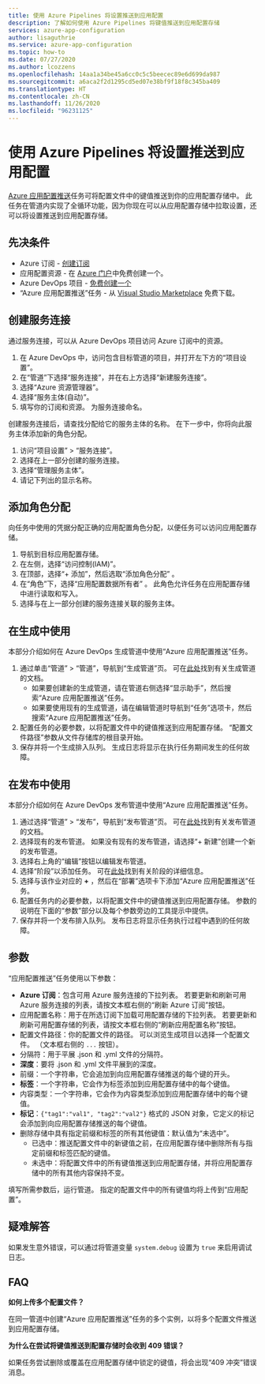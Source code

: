 ```yaml
---
title: 使用 Azure Pipelines 将设置推送到应用配置
description: 了解如何使用 Azure Pipelines 将键值推送到应用配置存储
services: azure-app-configuration
author: lisaguthrie
ms.service: azure-app-configuration
ms.topic: how-to
ms.date: 07/27/2020
ms.author: lcozzens
ms.openlocfilehash: 14aa1a34be45a6cc0c5c5beecec89e6d699da987
ms.sourcegitcommit: a6aca2f2d1295cd5ed07e38bf9f18f8c345ba409
ms.translationtype: HT
ms.contentlocale: zh-CN
ms.lasthandoff: 11/26/2020
ms.locfileid: "96231125"
---
```

# <a name="push-settings-to-app-configuration-with-azure-pipelines"></a>使用 Azure Pipelines 将设置推送到应用配置

[Azure 应用配置推送](https://marketplace.visualstudio.com/items?itemName=AzureAppConfiguration.azure-app-configuration-task-push)任务可将配置文件中的键值推送到你的应用配置存储中。 此任务在管道内实现了全循环功能，因为你现在可以从应用配置存储中拉取设置，还可以将设置推送到应用配置存储。

## <a name="prerequisites"></a>先决条件

- Azure 订阅 - [创建订阅](https://www.azure.cn/pricing/1rmb-trial)
- 应用配置资源 - 在 [Azure 门户](https://portal.azure.cn)中免费创建一个。
- Azure DevOps 项目 - [免费创建一个](https://go.microsoft.com/fwlink/?LinkId=2014881)
- “Azure 应用配置推送”任务 - 从 [Visual Studio Marketplace](https://marketplace.visualstudio.com/items?itemName=AzureAppConfiguration.azure-app-configuration-task-push#:~:text=Navigate%20to%20the%20Tasks%20tab,the%20Azure%20App%20Configuration%20instance.) 免费下载。

## <a name="create-a-service-connection"></a>创建服务连接

通过服务连接，可以从 Azure DevOps 项目访问 Azure 订阅中的资源。

1. 在 Azure DevOps 中，访问包含目标管道的项目，并打开左下方的“项目设置”。
1. 在“管道”下选择“服务连接”，并在右上方选择“新建服务连接”。
1. 选择“Azure 资源管理器”。
1. 选择“服务主体(自动)”。
1. 填写你的订阅和资源。 为服务连接命名。

创建服务连接后，请查找分配给它的服务主体的名称。 在下一步中，你将向此服务主体添加新的角色分配。

1. 访问“项目设置” > “服务连接”。
1. 选择在上一部分创建的服务连接。
1. 选择“管理服务主体”。
1. 请记下列出的显示名称。

## <a name="add-role-assignment"></a>添加角色分配

向任务中使用的凭据分配正确的应用配置角色分配，以便任务可以访问应用配置存储。

1. 导航到目标应用配置存储。 
1. 在左侧，选择“访问控制(IAM)”。
1. 在顶部，选择“+ 添加”，然后选取“添加角色分配” 。
1. 在“角色”下，选择“应用配置数据所有者” 。 此角色允许任务在应用配置存储中进行读取和写入。 
1. 选择与在上一部分创建的服务连接关联的服务主体。
  
## <a name="use-in-builds"></a>在生成中使用

本部分介绍如何在 Azure DevOps 生成管道中使用“Azure 应用配置推送”任务。

1. 通过单击“管道” > “管道”，导航到“生成管道”页。 可在[此处](https://docs.microsoft.com/azure/devops/pipelines/create-first-pipeline?tabs=tfs-2018-2&view=azure-devops)找到有关生成管道的文档。
      - 如果要创建新的生成管道，请在管道右侧选择“显示助手”，然后搜索“Azure 应用配置推送”任务。
      - 如果要使用现有的生成管道，请在编辑管道时导航到“任务”选项卡，然后搜索“Azure 应用配置推送”任务。
2. 配置任务的必要参数，以将配置文件中的键值推送到应用配置存储。 “配置文件路径”参数从文件存储库的根目录开始。
3. 保存并将一个生成排入队列。 生成日志将显示在执行任务期间发生的任何故障。

## <a name="use-in-releases"></a>在发布中使用

本部分介绍如何在 Azure DevOps 发布管道中使用“Azure 应用配置推送”任务。

1. 通过选择“管道” > “发布”，导航到“发布管道”页。 可在[此处](https://docs.microsoft.com/azure/devops/pipelines/release?view=azure-devops)找到有关发布管道的文档。
1. 选择现有的发布管道。 如果没有现有的发布管道，请选择“+ 新建”创建一个新的发布管道。
1. 选择右上角的“编辑”按钮以编辑发布管道。
1. 选择“阶段”以添加任务。 可在[此处](https://docs.microsoft.com/azure/devops/pipelines/release/environments?view=azure-devops)找到有关阶段的详细信息。
1. 选择与该作业对应的 **+** ，然后在“部署”选项卡下添加“Azure 应用配置推送”任务。 
1. 配置任务内的必要参数，以将配置文件中的键值推送到应用配置存储。 参数的说明在下面的“参数”部分以及每个参数旁边的工具提示中提供。
1. 保存并将一个发布排入队列。 发布日志将显示任务执行过程中遇到的任何故障。

## <a name="parameters"></a>参数

“应用配置推送”任务使用以下参数：

- **Azure 订阅**：包含可用 Azure 服务连接的下拉列表。 若要更新和刷新可用 Azure 服务连接的列表，请按文本框右侧的“刷新 Azure 订阅”按钮。
- 应用配置名称：用于在所选订阅下加载可用配置存储的下拉列表。 若要更新和刷新可用配置存储的列表，请按文本框右侧的“刷新应用配置名称”按钮。
- 配置文件路径：你的配置文件的路径。 可以浏览生成项目以选择一个配置文件。 （文本框右侧的 `...` 按钮）。
- 分隔符：用于平展 .json 和 .yml 文件的分隔符。
- **深度**：要将 .json 和 .yml 文件平展到的深度。
- 前缀：一个字符串，它会追加到向应用配置存储推送的每个键的开头。
- **标签**：一个字符串，它会作为标签添加到应用配置存储中的每个键值。
- 内容类型：一个字符串，它会作为内容类型添加到应用配置存储中的每个键值。
- **标记**：`{"tag1":"val1", "tag2":"val2"}` 格式的 JSON 对象，它定义的标记会添加到向应用配置存储推送的每个键值。
- 删除存储中具有指定前缀和标签的所有其他键值：默认值为“未选中”。
  - 已选中：推送配置文件中的新键值之前，在应用配置存储中删除所有与指定前缀和标签匹配的键值。
  - 未选中：将配置文件中的所有键值推送到应用配置存储，并将应用配置存储中的所有其他内容保持不变。

填写所需参数后，运行管道。 指定的配置文件中的所有键值均将上传到“应用配置”。

## <a name="troubleshooting"></a>疑难解答

如果发生意外错误，可以通过将管道变量 `system.debug` 设置为 `true` 来启用调试日志。

## <a name="faq"></a>FAQ

**如何上传多个配置文件？**

在同一管道中创建“Azure 应用配置推送”任务的多个实例，以将多个配置文件推送到应用配置存储。

**为什么在尝试将键值推送到配置存储时会收到 409 错误？**

如果任务尝试删除或覆盖在应用配置存储中锁定的键值，将会出现“409 冲突”错误消息。